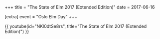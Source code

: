 +++
title = "The State of Elm 2017 (Extended Edition)"
date = 2017-06-16

[extra]
event = "Oslo Elm Day"
+++

{{ youtube(id="NKl0dtSe8rs", title="The State of Elm 2017 (Extended Edition)") }}
